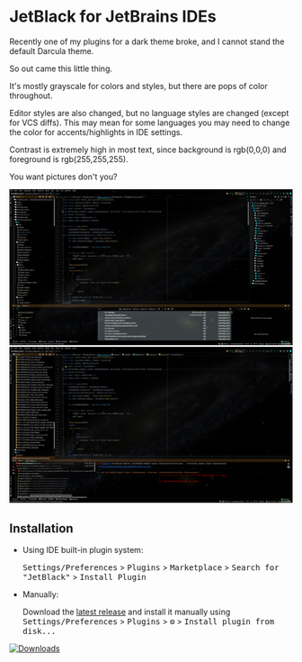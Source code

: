 # JetBlack for JetBrains IDEs

Recently one of my plugins for a dark theme broke, and I cannot stand the default Darcula theme.

So out came this little thing.

It's mostly grayscale for colors and styles, but there are pops of color throughout.

Editor styles are also changed, but no language styles are changed (except for VCS diffs).
This may mean for some languages you may need to change the color for accents/highlights in IDE settings.

Contrast is extremely high in most text, since background is rgb(0,0,0) and foreground is rgb(255,255,255).

You want pictures don't you? 

![](./assets/2021-12-04.14-14-05.png)
![](./assets/2021-12-04.15-29-09.png)

## Installation

- Using IDE built-in plugin system:

  <kbd>Settings/Preferences</kbd> > <kbd>Plugins</kbd> > <kbd>Marketplace</kbd> > <kbd>Search for "JetBlack"</kbd> >
  <kbd>Install Plugin</kbd>

- Manually:

  Download the [latest release](https://github.com/tazz4843/JetBlack-IntelliJ/releases/latest) and install it manually using
  <kbd>Settings/Preferences</kbd> > <kbd>Plugins</kbd> > <kbd>⚙️</kbd> > <kbd>Install plugin from disk...</kbd>

[![Downloads](https://img.shields.io/jetbrains/plugin/d/18125.svg)](https://plugins.jetbrains.com/plugin/PLUGIN_ID)
